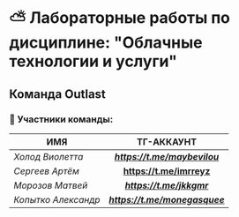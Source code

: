 # :partly_sunny: Лабораторные работы по дисциплине: "Облачные технологии и услуги"
## Команда Outlast
### :japanese_castle: Участники команды:

| ИМЯ | ТГ-АККАУНТ |
|----------------|:---------:|
| *Холод Виолетта* | ***https://t.me/maybevilou*** | 
| *Сергеев Артём* | **https://t.me/imrreyz** | 
| *Морозов Матвей* | ***https://t.me/jkkgmr*** | 
| *Копытко Александр* | ***https://t.me/monegasquee*** | 
